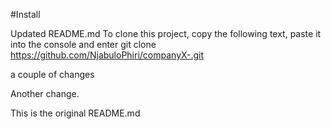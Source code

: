 #Install

Updated README.md
To clone this project, copy the following text, paste it into the console and enter
git clone https://github.com/NjabuloPhiri/companyX-.git

a couple of changes

Another change. 

This is the original README.md
